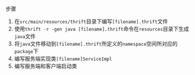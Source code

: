 步骤
1. 在`src/main/resources/thrift`目录下编写`[filename].thrift`文件
2. 使用`thrift -r -gen java [filename].thrift`命令在`resources`目录下生成`java`文件
3. 将`java`文件移动到`[filename].thrift`所定义的`namespace`空间所对应的`package`下
4. 编写服务端实现类`[filename]ServiceImpl`
5. 编写服务端和客户端启动类